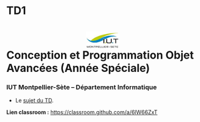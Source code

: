 # TD1

# <img src="./logo.jpeg" width="17%" style="margin:auto;display:block;"/> Conception et Programmation Objet Avancées (Année Spéciale)
### IUT Montpellier-Sète – Département Informatique
* Le [sujet du TD](TD-scolarite.pdf).

**Lien classroom :**
https://classroom.github.com/a/6lW66ZxT




